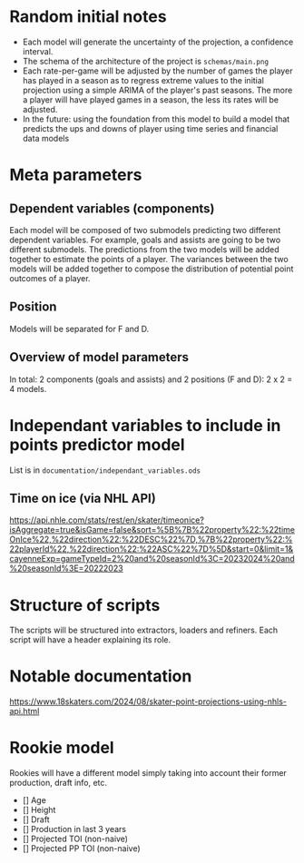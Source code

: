 # Random initial notes

- Each model will generate the uncertainty of the projection, a confidence interval.
- The schema of the architecture of the project is `schemas/main.png`
- Each rate-per-game will be adjusted by the number of games the player has played in a season as to regress extreme values to the initial projection using a simple ARIMA of the player's past seasons. The more a player will have played games in a season, the less its rates will be adjusted.
- In the future: using the foundation from this model to build a model that predicts the ups and downs of player using time series and financial data models

# Meta parameters

## Dependent variables (components)

Each model will be composed of two submodels predicting two different dependent variables. For example, goals and assists are going to be two different submodels. The predictions from the two models will be added together to estimate the points of a player. The variances between the two models will be added together to compose the distribution of potential point outcomes of a player.

## Position

Models will be separated for F and D.

## Overview of model parameters

In total: 2 components (goals and assists) and 2 positions (F and D): 2 x 2 = 4 models.

# Independant variables to include in points predictor model

List is in `documentation/independant_variables.ods`

## Time on ice (via NHL API)

https://api.nhle.com/stats/rest/en/skater/timeonice?isAggregate=true&isGame=false&sort=%5B%7B%22property%22:%22timeOnIce%22,%22direction%22:%22DESC%22%7D,%7B%22property%22:%22playerId%22,%22direction%22:%22ASC%22%7D%5D&start=0&limit=1&cayenneExp=gameTypeId=2%20and%20seasonId%3C=20232024%20and%20seasonId%3E=20222023


# Structure of scripts

The scripts will be structured into extractors, loaders and refiners.
Each script will have a header explaining its role.

# Notable documentation
https://www.18skaters.com/2024/08/skater-point-projections-using-nhls-api.html


# Rookie model

Rookies will have a different model simply taking into account their former production, draft info, etc.

- [] Age
- [] Height
- [] Draft
- [] Production in last 3 years
- [] Projected TOI (non-naive)
- [] Projected PP TOI (non-naive)